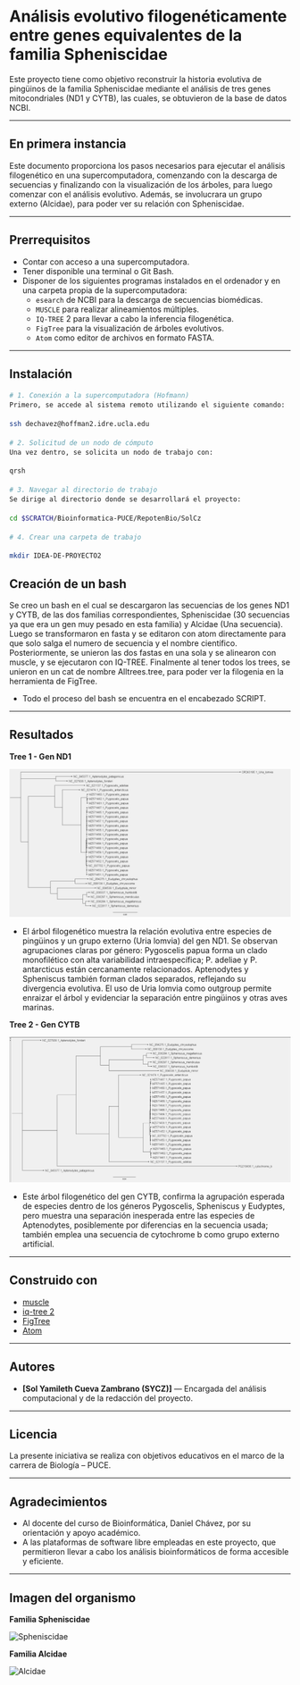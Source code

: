 # Análisis evolutivo filogenéticamente entre genes equivalentes de la familia Spheniscidae

Este proyecto tiene como objetivo reconstruir la historia evolutiva de pingüinos de la familia Spheniscidae mediante el análisis de tres genes mitocondriales (ND1 y CYTB), las cuales, se obtuvieron de la base de datos NCBI.

---

## En primera instancia

Este documento proporciona los pasos necesarios para ejecutar el análisis filogenético en una supercomputadora, comenzando con la descarga de secuencias y finalizando con la visualización de los árboles, para luego comenzar con el análisis evolutivo. Además, se involucrara un grupo externo (Alcidae), para poder ver su relación con Spheniscidae.

---

## Prerrequisitos

* Contar con acceso a una supercomputadora.
* Tener disponible una terminal o Git Bash.
* Disponer de los siguientes programas instalados en el ordenador y en una carpeta propia de la supercomputadora:
  * `esearch` de NCBI para la descarga de secuencias biomédicas.
  * `MUSCLE` para realizar alineamientos múltiples.
  * `IQ-TREE` 2 para llevar a cabo la inferencia filogenética.
  * `FigTree` para la visualización de árboles evolutivos.
  * `Atom` como editor de archivos en formato FASTA.

---

## Instalación
```bash
# 1. Conexión a la supercomputadora (Hofmann)
Primero, se accede al sistema remoto utilizando el siguiente comando:

ssh dechavez@hoffman2.idre.ucla.edu

# 2. Solicitud de un nodo de cómputo
Una vez dentro, se solicita un nodo de trabajo con:

qrsh

# 3. Navegar al directorio de trabajo
Se dirige al directorio donde se desarrollará el proyecto:

cd $SCRATCH/Bioinformatica-PUCE/RepotenBio/SolCz

# 4. Crear una carpeta de trabajo

mkdir IDEA-DE-PROYECTO2

```

## Creación de un bash 

Se creo un bash en el cual se descargaron las secuencias de los genes ND1 y CYTB, de las dos familias correspondientes, Spheniscidae (30 secuencias ya que era un gen muy pesado en esta familia) y Alcidae (Una secuencia). Luego se transformaron en fasta y se editaron con atom directamente para que solo salga el numero de secuencia y el nombre científico.
Posteriormente, se unieron las dos fastas en una sola y se alinearon con muscle, y se ejecutaron con IQ-TREE. Finalmente al tener todos los trees, se unieron en un cat de nombre Alltrees.tree, para poder ver la filogenia en la herramienta de FigTree.

* Todo el proceso del bash se encuentra en el encabezado SCRIPT.

---

## Resultados 

**Tree 1 - Gen ND1**

![Tree 1](https://github.com/solm14/Proyecto-final/blob/main/Results/Tree1(ND1).jpeg)

- El árbol filogenético muestra la relación evolutiva entre especies de pingüinos y un grupo externo (Uria lomvia) del gen ND1. Se observan agrupaciones claras por género: Pygoscelis papua forma un clado monofilético con alta variabilidad intraespecífica; P. adeliae y P. antarcticus están cercanamente relacionados. Aptenodytes y Spheniscus también forman clados separados, reflejando su divergencia evolutiva. El uso de Uria lomvia como outgroup permite enraizar el árbol y evidenciar la separación entre pingüinos y otras aves marinas.

**Tree 2 - Gen CYTB**

![Tree 1](https://github.com/solm14/Proyecto-final/blob/main/Results/Tree2(CYTB).jpeg)

- Este árbol filogenético del gen CYTB, confirma la agrupación esperada de especies dentro de los géneros Pygoscelis, Spheniscus y Eudyptes, pero muestra una separación inesperada entre las especies de Aptenodytes, posiblemente por diferencias en la secuencia usada; también emplea una secuencia de cytochrome b como grupo externo artificial.

---

## Construido con

* [muscle](https://www.drive5.com/muscle/)
* [iq-tree 2](http://www.iqtree.org/)
* [FigTree](http://tree.bio.ed.ac.uk/software/figtree/)
* [Atom](https://atom.io/)

---

## Autores

* **[Sol Yamileth Cueva Zambrano (SYCZ)]** — Encargada del análisis computacional y de la redacción del proyecto.

---

## Licencia

La presente iniciativa se realiza con objetivos educativos en el marco de la carrera de Biología – PUCE.

---

## Agradecimientos

* Al docente del curso de Bioinformática, Daniel Chávez, por su orientación y apoyo académico.
* A las plataformas de software libre empleadas en este proyecto, que permitieron llevar a cabo los análisis bioinformáticos de forma accesible y eficiente.

---

## Imagen del organismo

**Familia Spheniscidae**

![Spheniscidae](https://datazone.darwinfoundation.org/images/checklist/5189_penguin_group_hms_ppt.jpg) 

**Familia Alcidae**

![Alcidae](https://deanimalia.com/images/full/regionespolares/frailecillo2.jpg) 
